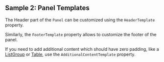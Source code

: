## Sample 2: Panel Templates

The Header part of the `Panel` can be customized using the `HeaderTemplate` property.

Similarly, the `FooterTemplate` property allows to customize the footer of the panel. 

If you need to add additional content which should have zero padding, like a [ListGroup](/docs/controls/bootstrap/ListGroup/{branch}) 
or [Table](/docs/controls/bootstrap/Table/{branch}), use the `AdditionalContentTemplate` property.